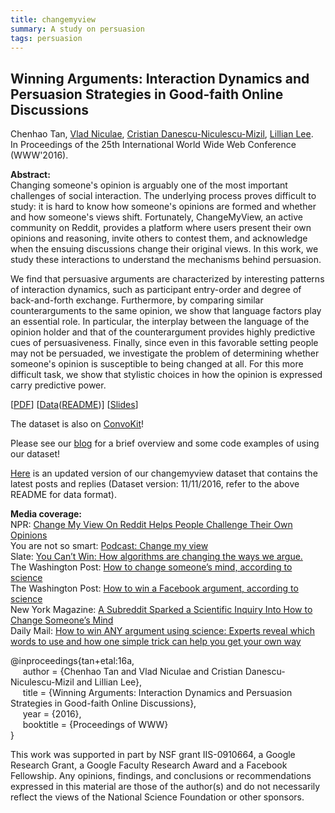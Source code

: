 ```yaml
---
title: changemyview
summary: A study on persuasion
tags: persuasion
---
```


## Winning Arguments: Interaction Dynamics and Persuasion Strategies in Good-faith Online Discussions    
Chenhao Tan, [Vlad Niculae][vlad_niculae], [Cristian Danescu-Niculescu-Mizil][cristian_danescu_niculescu_mizil], [Lillian Lee][lillian_lee].     
In Proceedings of the 25th International World Wide Web Conference (WWW'2016).     


**Abstract:**    
Changing someone's opinion is arguably one of the most important challenges of social interaction. The underlying process proves difficult to study: it is hard to know how someone's opinions are formed and whether and how someone's views shift. Fortunately, ChangeMyView, an active community on Reddit, provides a platform where users present their own opinions and reasoning, invite others to contest them, and acknowledge when the ensuing discussions change their original views. In this work, we study these interactions to understand the mechanisms behind persuasion.   


We find that persuasive arguments are characterized by interesting patterns of interaction dynamics, such as participant entry-order and degree of back-and-forth exchange. Furthermore, by comparing similar counterarguments to the same opinion, we show that language factors play an essential role. In particular, the interplay between the language of the opinion holder and that of the counterargument provides highly predictive cues of persuasiveness. Finally, since even in this favorable setting people may not be persuaded, we investigate the problem of determining whether someone's opinion is susceptible to being changed at all. For this more difficult task, we show that stylistic choices in how the opinion is expressed carry predictive power.

[[PDF][paper_link]]
[[Data][data_link]([README][readme_link])]
[[Slides][slide_link]]

The dataset is also on [ConvoKit](http://convokit.cornell.edu/)!

Please see our [blog](https://vene.ro/blog/winning-arguments-attitude-change-reddit-cmv.html) for a brief overview and some code examples of using our dataset!

[Here][latest_link] is an updated version of our changemyview dataset that contains the latest posts and replies (Dataset version: 11/11/2016, refer to the above README for data format).

**Media coverage:**    
NPR: [Change My View On Reddit Helps People Challenge Their Own Opinions](http://www.npr.org/2017/06/29/534916052/change-my-view-on-reddit-helps-people-challenge-their-own-opinions)       
You are not so smart: [Podcast: Change my view][yanss_interview]      
Slate: [You Can’t Win: How algorithms are changing the ways we argue.][slate_link]     
The Washington Post: [How to change someone’s mind, according to science][wp_link]    
The Washington Post: [How to win a Facebook argument, according to science][wp_link_caitlin]    
New York Magazine: [A Subreddit Sparked a Scientific Inquiry Into How to Change Someone’s Mind][ny_mag_link]      
Daily Mail: [How to win ANY argument using science: Experts reveal which words to use and how one simple trick can help you get your own way][daily_mail_link]

@inproceedings{tan+etal:16a,   
&nbsp;&nbsp;&nbsp;&nbsp;
author = {Chenhao Tan and Vlad Niculae and Cristian Danescu-Niculescu-Mizil and Lillian Lee},   
&nbsp;&nbsp;&nbsp;&nbsp;
title = {Winning Arguments: Interaction Dynamics and Persuasion Strategies in Good-faith Online Discussions},   
&nbsp;&nbsp;&nbsp;&nbsp;
year = {2016},   
&nbsp;&nbsp;&nbsp;&nbsp;
booktitle = {Proceedings of WWW}   
}



This work was supported in part by NSF grant IIS-0910664, a Google Research Grant, a Google Faculty Research Award and a Facebook Fellowship. 
Any opinions, findings, and conclusions or recommendations expressed in this material are those of the author(s) and do not necessarily reflect the views of the National Science Foundation or other sponsors.

[paper_link]: /pubs/winning-arguments.pdf
[slide_link]: /talks/cmv-www.pdf
[yanss_interview]: https://youarenotsosmart.com/2016/10/09/yanss-086-change-my-view/
[readme_link]: /data/cmv/README.txt
[data_link]: /data/cmv/cmv.tar.bz2
[latest_link]: /data/cmv/cmv_20161111.jsonlist.gz
[slate_link]: http://www.slate.com/articles/technology/future_tense/2016/02/cornell_research_into_winning_arguments_shows_how_to_win_fights.html
[wp_link]: https://www.washingtonpost.com/news/wonk/wp/2016/02/10/how-to-change-someones-mind-according-to-science/
[wp_link_caitlin]: https://www.washingtonpost.com/news/the-intersect/wp/2016/02/11/how-to-win-a-facebook-argument-according-to-science/
[ny_mag_link]: http://nymag.com/scienceofus/2016/02/subreddit-sparked-a-study-on-changing-minds.html
[daily_mail_link]: http://www.dailymail.co.uk/sciencetech/article-3441891/How-win-argument-using-science-Experts-reveal-words-use-one-simple-trick-help-way.html
[//]: <> (links for collaborators)
[vlad_niculae]: http://vene.ro/
[claire_cardie]: http://www.cs.cornell.edu/home/cardie/
[ed_chi]: http://www-users.cs.umn.edu/~echi/
[eunsol_choi]: http://homes.cs.washington.edu/~eunsol/home.html
[cristian_danescu_niculescu_mizil]: http://www.mpi-sws.org/~cristian/
[evgeniy_gabrilovich]: http://www.cs.technion.ac.il/~gabr/
[david_huffaker]: http://www.davehuffaker.com
[bobby_kleinberg]: http://www.cs.cornell.edu/~rdk
[jon_kleinberg]: http://www.cs.cornell.edu/home/kleinber
[gueorgi_kossinets]: https://sites.google.com/site/gkossinets/
[lillian_lee]: http://www.cs.cornell.edu/home/llee
[tao_lei]: http://people.csail.mit.edu/taolei/
[ping_li]: http://www.stat.cornell.edu/~li/
[bin_lu]: http://sites.google.com/site/lubin2010/
[michael_macy]: http://www.soc.cornell.edu/faculty/macy.html
[bo_pang]: https://sites.google.com/site/bopang42/
[daniel_romero]: http://www.dromero.org/
[alex_smola]: alex.smola.org
[jimeng_sun]: http://www.sunlab.org/
[jie_tang]: http://keg.cs.tsinghua.edu.cn/persons/johan_ugander
[johan_ugander]: http://people.cam.cornell.edu/~jugander/
[fei_wang]: http://sites.google.com/site/feiwang03/
[shaomei_wu]: http://www.cs.cornell.edu/~sw475/
[ming_zhou]: http://research.microsoft.com/en-us/people/mingzhou
[gs_profile]:http://scholar.google.com/citations?user=KGMaP18AAAAJ&hl=en
[www15_poster]: /pubs/multi-community-poster.jpg
